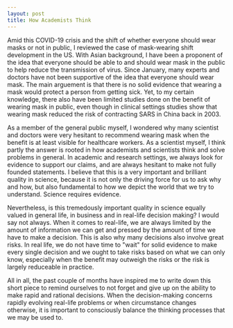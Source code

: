 ```yaml
---
layout: post
title: How Academists Think
---
```


Amid this COVID-19 crisis and the shift of whether everyone should wear masks or not in public, I reviewed the case of mask-wearing shift development in the US. With Asian background, I have been a proponent of the idea that everyone should be able to and should wear mask in the public to help reduce the transmission of virus. Since January, many experts and doctors have not been supportive of the idea that everyone should wear mask. The main arguement is that there is no solid evidence that wearing a mask would protect a person from getting sick. Yet, to my certain knowledge, there also have been limited studies done on the benefit of wearing mask in public, even though in clinical settings studies show that wearing mask reduced the risk of contracting SARS in China back in 2003. 

As a member of the general public myself, I wondered why many scientist and doctors were very hesitant to recommend wearing mask when the benefit is at least visible for healthcare workers. As a scientist myself, I think partly the answer is rooted in how academists and scientists think and solve problems in general. In academic and research settings, we always look for evidence to support our claims, and are always hesitant to make not fully founded statements. I believe that this is a very important and brilliant quality in science, because it is not only the driving force for us to ask why and how, but also fundamental to how we depict the world that we try to understand. Science requires evidence.

Nevertheless, is this tremedously important quality in science equally valued in general life, in business and in real-life decision making? I would say not always. When it comes to real-life, we are always limited by the amount of information we can get and pressed by the amount of time we have to make a decision. This is also why many decisions also involve great risks. In real life, we do not have time to "wait" for solid evidence to make every single decision and we ought to take risks based on what we can only know, especially when the benefit may outweigh the risks or the risk is largely reduceable in practice.

All in all, the past couple of months have inspired me to write down this short piece to remind ourselves to not forget and give up on the ability to make rapid and rational decisions. When the decision-making concerns rapidly evolving real-life problems or when circumstance changes otherwise, it is important to consciously balance the thinking processes that we may be used to.
